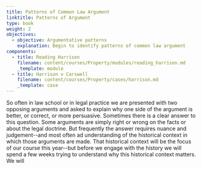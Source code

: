 ```yaml
---
title: Patterns of Common Law Argument
linktitle: Patterns of Argument
type: book
weight: 2
objectives:
  - objective: Argumentative patterns
    explanation: Begin to identify patterns of common law argument
components:
  - title: Reading Harrison
    filename: content/courses/Property/modules/reading_harrison.md
    _template: module
  - title: Harrison v Carswell
    filename: content/courses/Property/cases/harrison.md
    _template: case
---
```



So often in law school or in legal practice we are presented with two opposing arguments and asked to explain why one side of the argument is better, or correct, or more persuasive. Sometimes there is a clear answer to this question. Some arguments are simply right or wrong on the facts or about the legal doctrine. But frequently the answer requires nuance and judgement--and most often ad understanding of the historical context in which those arguments are made. That historical context will be the focus of our course this year--but before we engage with the history we will spend a few weeks trying to understand why this historical context matters. We will 

